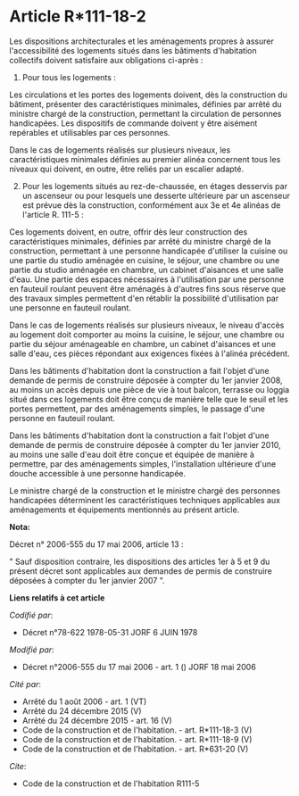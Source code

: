 # Article R*111-18-2

Les dispositions architecturales et les aménagements propres à assurer l'accessibilité des logements situés dans les
bâtiments d'habitation collectifs doivent satisfaire aux obligations ci-après :

1. Pour tous les logements :

Les circulations et les portes des logements doivent, dès la construction du bâtiment, présenter des caractéristiques
minimales, définies par arrêté du ministre chargé de la construction, permettant la circulation de personnes handicapées. Les
dispositifs de commande doivent y être aisément repérables et utilisables par ces personnes.

Dans le cas de logements réalisés sur plusieurs niveaux, les caractéristiques minimales définies au premier alinéa concernent
tous les niveaux qui doivent, en outre, être reliés par un escalier adapté.

2. Pour les logements situés au rez-de-chaussée, en étages desservis par un ascenseur ou pour lesquels une desserte
ultérieure par un ascenseur est prévue dès la construction, conformément aux 3e et 4e alinéas de l'article R. 111-5 :

Ces logements doivent, en outre, offrir dès leur construction des caractéristiques minimales, définies par arrêté du ministre
chargé de la construction, permettant à une personne handicapée d'utiliser la cuisine ou une partie du studio aménagée en
cuisine, le séjour, une chambre ou une partie du studio aménagée en chambre, un cabinet d'aisances et une salle d'eau. Une
partie des espaces nécessaires à l'utilisation par une personne en fauteuil roulant peuvent être aménagés à d'autres fins
sous réserve que des travaux simples permettent d'en rétablir la possibilité d'utilisation par une personne en fauteuil
roulant.

Dans le cas de logements réalisés sur plusieurs niveaux, le niveau d'accès au logement doit comporter au moins la cuisine, le
séjour, une chambre ou partie du séjour aménageable en chambre, un cabinet d'aisances et une salle d'eau, ces pièces
répondant aux exigences fixées à l'alinéa précédent.

Dans les bâtiments d'habitation dont la construction a fait l'objet d'une demande de permis de construire déposée à compter
du 1er janvier 2008, au moins un accès depuis une pièce de vie à tout balcon, terrasse ou loggia situé dans ces logements
doit être conçu de manière telle que le seuil et les portes permettent, par des aménagements simples, le passage d'une
personne en fauteuil roulant.

Dans les bâtiments d'habitation dont la construction a fait l'objet d'une demande de permis de construire déposée à compter
du 1er janvier 2010, au moins une salle d'eau doit être conçue et équipée de manière à permettre, par des aménagements
simples, l'installation ultérieure d'une douche accessible à une personne handicapée.

Le ministre chargé de la construction et le ministre chargé des personnes handicapées déterminent les caractéristiques
techniques applicables aux aménagements et équipements mentionnés au présent article.

**Nota:**

Décret n° 2006-555 du 17 mai 2006, article 13 : 

" Sauf disposition contraire, les dispositions des articles 1er à 5 et 9 du présent décret sont applicables aux demandes de
permis de construire déposées à compter du 1er janvier 2007 ".

**Liens relatifs à cet article**

_Codifié par_:

  - Décret n°78-622 1978-05-31 JORF 6 JUIN 1978

_Modifié par_:

  - Décret n°2006-555 du 17 mai 2006 - art. 1 () JORF 18 mai 2006

_Cité par_:

  - Arrêté du 1 août 2006 - art. 1 (VT)
  - Arrêté du 24 décembre 2015 (V)
  - Arrêté du 24 décembre 2015 - art. 16 (V)
  - Code de la construction et de l'habitation. - art. R*111-18-3 (V)
  - Code de la construction et de l'habitation. - art. R*111-18-9 (V)
  - Code de la construction et de l'habitation. - art. R*631-20 (V)

_Cite_:

  - Code de la construction et de l'habitation R111-5
